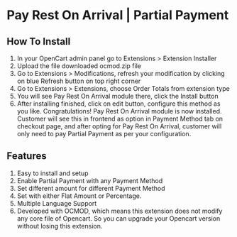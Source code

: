 # Pay Rest On Arrival | Partial Payment

## How To Install
1) In your OpenCart admin panel go to Extensions > Extension Installer
2) Upload the file downloaded ocmod.zip file
3) Go to Extensions > Modifications, refresh your modification by clicking on blue Refresh button on top right corner
4) Go to Extensions > Extensions, choose Order Totals from extension type
5) You will see Pay Rest On Arrival module there, click the Install button
6) After installing finished, click on edit button, configure this method as you like.
Congratulations! Pay Rest On Arrival module is now installed. Customer will see this in frontend as option in Payment Method tab on checkout page, and after opting for Pay Rest On Arrival, customer will only need to pay Partial Payment as per your configuration.


## Features
1. Easy to install and setup
2. Enable Partial Payment with any Payment Method
3. Set different amount for different Payment Method
4. Set with either Flat Amount or Percentage.
5. Multiple Language Support
6. Developed with OCMOD, which means this extension does not modify any core file of Opencart. So you can upgrade your Opencart version without losing this extension.